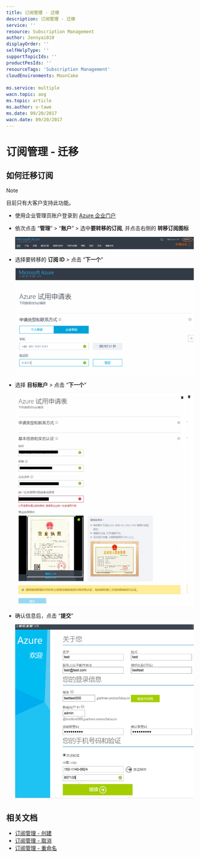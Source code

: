 ```yaml
---
title: 订阅管理 - 迁移
description: 订阅管理 - 迁移
service: ''
resource: Subscription Management
author: Jennyai010
displayOrder: ''
selfHelpType: ''
supportTopicIds: ''
productPesIds: ''
resourceTags: 'Subscription Management'
cloudEnvironments: MoonCake

ms.service: multiple
wacn.topic: aog
ms.topic: article
ms.author: v-tawe
ms.date: 09/20/2017
wacn.date: 09/20/2017
---
```


# 订阅管理 - 迁移

## 如何迁移订阅

> [!NOTE]
> 目前只有大客户支持此功能。

- 使用企业管理员账户登录到 [Azure 企业门户](https://ea.azure.cn)
- 依次点击 “**管理**” > “**账户**” > 选中**要转移的订阅**, 并点击右侧的 **转移订阅图标**

    ![01](media/aog-subscription-management-create/01.png)

- 选择要转移的 **订阅 ID** > 点击 “**下一个**”

    ![02](media/aog-subscription-management-create/02.png)

- 选择 **目标账户** > 点击 “**下一个**”

    ![03](media/aog-subscription-management-create/03.png)

- 确认信息后，点击 “**提交**”

    ![04](media/aog-subscription-management-create/04.png)

## 相关文档

- [订阅管理 - 创建](aog-subscription-management-create.md)
- [订阅管理 - 取消](aog-subscription-management-cancel.md)
- [订阅管理 - 重命名](aog-subscription-management-rename.md)